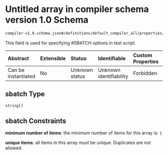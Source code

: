 # Untitled array in compiler schema version 1.0 Schema

```txt
compiler-v1.0.schema.json#/definitions/default_compiler_all/properties/sbatch
```

This field is used for specifying #SBATCH options in test script.

| Abstract            | Extensible | Status         | Identifiable            | Custom Properties | Additional Properties | Access Restrictions | Defined In                                                                            |
| :------------------ | :--------- | :------------- | :---------------------- | :---------------- | :-------------------- | :------------------ | :------------------------------------------------------------------------------------ |
| Can be instantiated | No         | Unknown status | Unknown identifiability | Forbidden         | Allowed               | none                | [compiler-v1.0.schema.json*](../out/compiler-v1.0.schema.json "open original schema") |

## sbatch Type

`string[]`

## sbatch Constraints

**minimum number of items**: the minimum number of items for this array is: `1`

**unique items**: all items in this array must be unique. Duplicates are not allowed.
